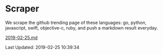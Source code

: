 # Scraper

We scrape the github trending page of these languages: go, python, javascript, swift, objective-c, ruby, and push a markdown result everyday.

[2019-02-25.md](https://github.com/henson/Scraper/blob/master/2019-02-25.md)

Last Updated: 2019-02-25 10:39:34